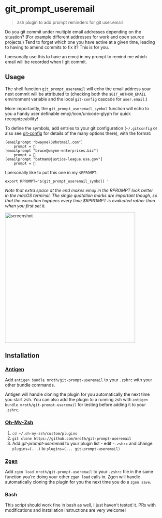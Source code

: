 # git_prompt_useremail
> zsh plugin to add prompt reminders for git user.email

Do you git commit under multiple email addresses depending on the situation?
(For example different addresses for work and open source projects.) Tend to
forget which one you have active at a given time, leading to having to amend
commits to fix it?  This is for you.

I personally use this to have an emoji in my prompt to remind me which email
will be recorded when I git commit.

## Usage

The shell function `git_prompt_useremail` will echo the email address your
next commit will be attributed to (checking both the `$GIT_AUTHOR_EMAIL`
environment variable and the local `git-config` cascade for `user.email`.)

More importantly, the `git_prompt_useremail_symbol` function will echo to you a
handy user definable emoji/icon/unicode-glyph for quick recognizeability!

To define the symbols, add entries to your git configuration (`~/.gitconfig` or
also see [git-config] for details of the many options there), with the format:

    [emailprompt "bwayne73@hotmail.com"]
        prompt = 🥂
    [emailprompt "bruce@wayne-enterprises.biz"]
        prompt = 👔
    [emailprompt "batman@justice-league.usa.gov"]
        prompt = 🦇

I personally like to put this one in my `$RPROMPT`.

    export RPROMPT='$(git_prompt_useremail_symbol) '

_Note that extra space at the end makes emoji in the RPROMPT look better in the
macOS terminal. The single quotation marks are important though, so that the
execution happens every time $RPROMPT is evaluated rather than when you first
set it._

<img alt="screenshot" 
     src="https://cloud.githubusercontent.com/assets/40650/23048542/63ea7ec2-f46b-11e6-8b7c-dc7102911feb.png"
     width="430" />

[git-config]: https://git-scm.com/docs/git-config


## Installation

### [Antigen](https://github.com/zsh-users/antigen)

Add `antigen bundle mroth/git-prompt-useremail` to your `.zshrc` with your other bundle commands.

Antigen will handle cloning the plugin for you automatically the next time you start zsh. You can also add the plugin to a running zsh with `antigen bundle mroth/git-prompt-useremail` for testing before adding it to your `.zshrc`.

### [Oh-My-Zsh](http://ohmyz.sh/)

1. `cd ~/.oh-my-zsh/custom/plugins`
2. `git clone https://github.com/mroth/git-prompt-useremail`
3. Add *git-prompt-useremail* to your plugin list - edit `~.zshrc` and change `plugins=(...)` to `plugins=(... git-prompt-useremail)`

### [Zgen](https://github.com/tarjoilija/zgen)

Add `zgen load mroth/git-prompt-useremail` to your `.zshrc` file in the same function you're doing your other `zgen load` calls in. Zgen will handle automatically cloning the plugin for you the next time you do a `zgen save`.

### Bash

This script should work fine in bash as well, I just haven't tested it.  PRs with modifications and installation instructions are very welcome!
